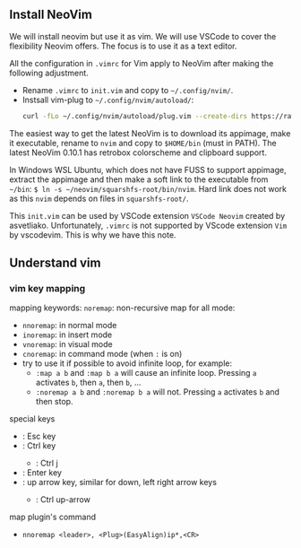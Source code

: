 ## Install NeoVim

We will install neovim but use it as vim. We will use VSCode to cover the flexibility Neovim offers. The focus is to use it as a text editor.

All the configuration in `.vimrc` for Vim apply to NeoVim after making the following adjustment.

- Rename `.vimrc` to `init.vim` and copy to `~/.config/nvim/`.
- Instsall vim-plug to `~/.config/nvim/autoload/`:
    ```sh
    curl -fLo ~/.config/nvim/autoload/plug.vim --create-dirs https://raw.githubusercontent.com/junegunn/vim-plug/master/plug.vim
    ```
    
The easiest way to get the latest NeoVim is to download its appimage, make it executable, rename to `nvim` and copy to `$HOME/bin` (must in PATH). The latest NeoVim 0.10.1 has retrobox colorscheme and clipboard support.

In Windows WSL Ubuntu, which does not have FUSS to support appimage, extract the appimage and then make a soft link to the executable from `~/bin`: `$ ln -s ~/neovim/squarshfs-root/bin/nvim`. Hard link does not work as this `nvim` depends on files in `squarshfs-root/`.

This `init.vim` can be used by VSCode extension `VSCode Neovim` created by asvetliako. Unfortunately, `.vimrc` is not supported by VScode extension `Vim` by vscodevim. This is why we have this note.


    
## Understand vim

### vim key mapping

mapping keywords: `noremap`: non-recursive map for all mode:

- `nnoremap`: in normal mode
- `inoremap`: in insert mode
- `vnoremap`: in visual mode
- `cnoremap`: in command mode (when `:` is on)
- try to use it if possible to avoid infinite loop, for example:
    - `:map a b` and `:map b a` will cause an infinite loop. Pressing `a` activates `b`, then `a`, then `b`, ...
    - `:noremap a b` and `:noremap b a` will not. Pressing `a` activates `b` and then stop.

special keys

- <Esc>: Esc key
- <C>: Ctrl key
    - <C-j>: Ctrl j
- <CR>: Enter key
- <up>: up arrow key, similar for down, left right arrow keys
    - <C><up>: Ctrl up-arrow

map plugin's command

- `nnoremap <leader>, <Plug>(EasyAlign)ip*,<CR>`
